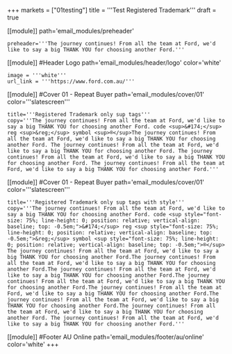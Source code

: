 +++
markets = ["01testing"]
title = '''Test Registered Trademark'''
draft = true

[[module]]
path='email_modules/preheader'


	preheader='''The journey continues! From all the team at Ford, we'd like to say a big THANK YOU for choosing another Ford.'''

[[module]] #Header Logo
path='email_modules/header/logo'
color='white'

	image = '''white'''
	url_link = '''https://www.ford.com.au/'''


[[module]] #Cover 01 - Repeat Buyer
path='email_modules/cover/01'
color='''slatescreen'''

	title='''Registered Trademark only sup tags'''
	copy='''The journey continues! From all the team at Ford, we'd like to say a big THANK YOU for choosing another Ford. code <sup>&#174;</sup> reg <sup>&reg;</sup> symbol <sup>®</sup>The journey continues! From all the team at Ford, we'd like to say a big THANK YOU for choosing another Ford. The journey continues! From all the team at Ford, we'd like to say a big THANK YOU for choosing another Ford. The journey continues! From all the team at Ford, we'd like to say a big THANK YOU for choosing another Ford. The journey continues! From all the team at Ford, we'd like to say a big THANK YOU for choosing another Ford.'''

[[module]] #Cover 01 - Repeat Buyer
path='email_modules/cover/01'
color='''slatescreen'''

	title='''Registered Trademark only sup tags with style'''
	copy='''The journey continues! From all the team at Ford, we'd like to say a big THANK YOU for choosing another Ford. code <sup style="font-size: 75%; line-height: 0; position: relative; vertical-align: baseline; top: -0.5em;">&#174;</sup> reg <sup style="font-size: 75%; line-height: 0; position: relative; vertical-align: baseline; top: -0.5em;">&reg;</sup> symbol <sup style="font-size: 75%; line-height: 0; position: relative; vertical-align: baseline; top: -0.5em;">®</sup> The journey continues! From all the team at Ford, we'd like to say a big THANK YOU for choosing another Ford.The journey continues! From all the team at Ford, we'd like to say a big THANK YOU for choosing another Ford.The journey continues! From all the team at Ford, we'd like to say a big THANK YOU for choosing another Ford.The journey continues! From all the team at Ford, we'd like to say a big THANK YOU for choosing another Ford.The journey continues! From all the team at Ford, we'd like to say a big THANK YOU for choosing another Ford.The journey continues! From all the team at Ford, we'd like to say a big THANK YOU for choosing another Ford.The journey continues! From all the team at Ford, we'd like to say a big THANK YOU for choosing another Ford. The journey continues! From all the team at Ford, we'd like to say a big THANK YOU for choosing another Ford.'''

[[module]] #Footer AU Online
path='email_modules/footer/au/online'
color='white'
+++
